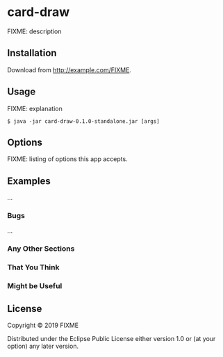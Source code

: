 # card-draw

FIXME: description

## Installation

Download from http://example.com/FIXME.

## Usage

FIXME: explanation

    $ java -jar card-draw-0.1.0-standalone.jar [args]

## Options

FIXME: listing of options this app accepts.

## Examples

...

### Bugs

...

### Any Other Sections
### That You Think
### Might be Useful

## License

Copyright © 2019 FIXME

Distributed under the Eclipse Public License either version 1.0 or (at
your option) any later version.
